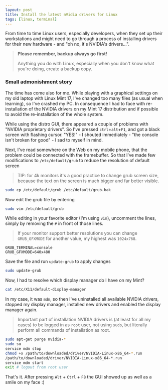 ```yaml
---
layout: post
title: Install the latest nVidia drivers for Linux
tags: [linux, terminal]
---
```


From time to time Linux users, especially developers, when they set up their workstations and might need to go through a process of installing drivers for their new hardware - and "oh no, it's NVIDIA's drivers...". 

> **Please remember, backup always go first!** 
>
> Anything you do with Linux, especially when you don't know what you're doing, create a backup copy.

### Small admonishment story

The time has come also for me. While playing with a graphical settings on my old laptop with Linux Mint 17, I've changed too many files (as usual when learning), so I've crashed my PC. In consequence I had to face with re-installation of the NVIDIA drivers on my Mint 17 distribution and if possible to avoid the re-installation of the whole system.

While using the distro GUI, there appeared a couple of problems with "NVIDIA proprietary drivers". So I've pressed `ctrl`+`alt`+`F1`, and got a black screen with flashing cursor. "YES!" - I shouted immediately - "the console isn't broken for good" - I sad to myself in mind.

Next, I've read somewhere on the Web on my mobile phone, that the problem could be connected with the framebuffer. So that I've made few modifications to `/etc/default/grub` to reduce the resolution of default screen 

> TIP: for 4k monitors it's a good practice to change grub screen size, because the text on the screen is much bigger and far better visible.

```bash
sudo cp /etc/default/grub /etc/default/grub.bak
```

Now edit the grub file by entering

```bash
sudo vim /etc/default/grub
```

While editing in your favorite editor (I'm using `vim`), uncomment the lines, simply by removing the `#` in front of those lines.

> If your monitor support better resolutions you can change `GRUB_GFXMODE` for another value, my highest was `1024x768`.

```
GRUB_TERMINAL=console
GRUB_GFXMODE=640x480
```

Save the file and run `update-grub` to apply changes

```bash
sudo update-grub
```

Now, I had to resolve which display manager do I have on my Mint?

```bash
cat /etc/X11/default-display-manager
```

In my case, it was `mdm`, so then I've uninstalled all available NVIDIA drivers, stopped my display manager, installed new drivers and enabled the display manager again.

> Important part of installation NVIDIA drivers is (at least for all my cases) to be logged in as `root` user, not using `sudo`, but literally perform all commands of installation as root. 

```bash
sudo apt-get purge nvidia-*
sudo su
service mdm stop
chmod +x /path/to/downloaded/driver/NVIDIA-Linux-x86_64-*.run
/path/to/downloaded/driver/NVIDIA-Linux-x86_64-*.run
service mdm start
exit # logout from root user
```

That's it. After pressing `Alt` + `Ctrl` + `F8` the GUI showed up as well as a smile on my face :)
